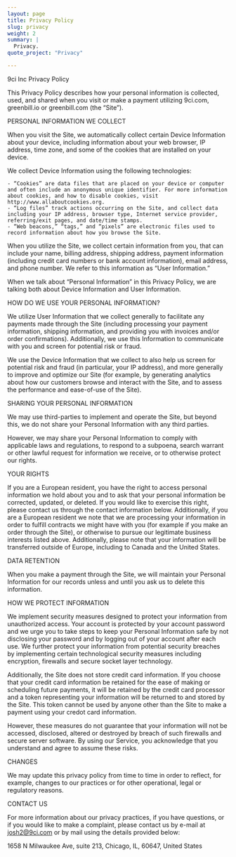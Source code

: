 ```yaml
---
layout: page
title: Privacy Policy
slug: privacy
weight: 2
summary: |
  Privacy.
quote_project: "Privacy"

---
```

9ci Inc Privacy Policy

This Privacy Policy describes how your personal information is collected, used, and shared when you visit or make a payment utilizing 9ci.com, greenbill.io or greenbill.com (the “Site”).

PERSONAL INFORMATION WE COLLECT

When you visit the Site, we automatically collect certain Device Information about your device, including information about your web browser, IP address, time zone, and some of the cookies that are installed on your device.

We collect Device Information using the following technologies:

    - “Cookies” are data files that are placed on your device or computer and often include an anonymous unique identifier. For more information about cookies, and how to disable cookies, visit http://www.allaboutcookies.org.
    - “Log files” track actions occurring on the Site, and collect data including your IP address, browser type, Internet service provider, referring/exit pages, and date/time stamps.
    - “Web beacons,” “tags,” and “pixels” are electronic files used to record information about how you browse the Site.

When you utilize the Site, we collect certain information from you, that can include your name, billing address, shipping address, payment information (including credit card numbers or bank account information), email address, and phone number.  We refer to this information as “User Information.”

When we talk about “Personal Information” in this Privacy Policy, we are talking both about Device Information and User Information.

HOW DO WE USE YOUR PERSONAL INFORMATION?

We utilize User Information that we collect generally to facilitate any payments made through the Site (including processing your payment information, shipping information, and providing you with invoices and/or order confirmations).  Additionally, we use this Information to
communicate with you and screen for potential risk or fraud.

We use the Device Information that we collect to also help us screen for potential risk and fraud (in particular, your IP address), and more generally to improve and optimize our Site (for example, by generating analytics about how our customers browse and interact with the Site, and to assess the performance and ease-of-use of the Site).

SHARING YOUR PERSONAL INFORMATION

We may use third-parties to implement and operate the Site, but beyond this, we do not share your Personal Information with any third parties.

However, we may share your Personal Information to comply with applicable laws and regulations, to respond to a subpoena, search warrant or other lawful request for information we receive, or to otherwise protect our rights.

YOUR RIGHTS

If you are a European resident, you have the right to access personal information we hold about you and to ask that your personal information be corrected, updated, or deleted. If you would like to exercise this right, please contact us through the contact information below.
Additionally, if you are a European resident we note that we are processing your information in order to fulfill contracts we might have with you (for example if you make an order through the Site), or otherwise to pursue our legitimate business interests listed above.  Additionally, please note that your information will be transferred outside of Europe, including to Canada and the United States.


DATA RETENTION

When you make a payment through the Site, we will maintain your Personal Information for our records unless and until you ask us to delete this information.

HOW WE PROTECT INFORMATION

We implement security measures designed to protect your information from unauthorized access. Your account is protected by your account
password and we urge you to take steps to keep your Personal Information safe by not disclosing your password and by logging out
of your account after each use. We further protect your information from potential security breaches by implementing certain
technological security measures including encryption, firewalls and secure socket layer technology.

Additionally, the Site does not store credit card information.  If you choose that your credit card information be retained for the ease of making or scheduling future payments, it will be retained by the credit card processor and a token representing your information will be returned to and stored by the Site.  This token cannot be used by anyone other than the Site to make a payment using your credot card information.  

However, these measures do not guarantee that your information will not be accessed, disclosed, altered or destroyed by breach of such firewalls and secure server software. By using our Service, you acknowledge that you understand and agree to assume these risks.

CHANGES

We may update this privacy policy from time to time in order to reflect, for example, changes to our practices or for other operational, legal or regulatory reasons.

CONTACT US

For more information about our privacy practices, if you have questions, or if you would like to make a complaint, please contact us by e-mail at josh2@9ci.com or by mail using the details provided below:

  1658 N Milwaukee Ave, suite 213, Chicago, IL, 60647, United States
